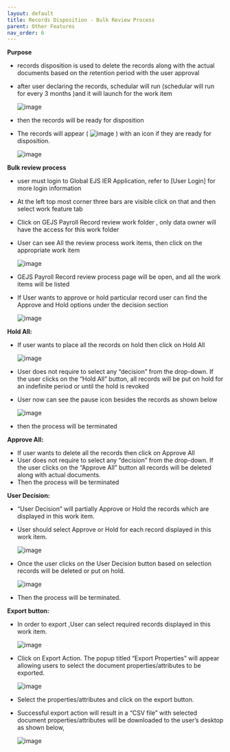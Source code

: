 ```yaml
---
layout: default
title: Records Disposition - Bulk Review Process
parent: Other Features
nav_order: 6
---
```


**Purpose**

- records disposition is used to delete the records along with the actual documents based on the retention period with the user approval
- after user declaring the records, schedular will run (schedular will run for every 3 months )and it will launch for the work item

   ![image](https://user-images.githubusercontent.com/119289294/204790770-8fde62e3-9e8b-4733-9832-997ff210f6fb.png)
   
- then the records will be ready for disposition
- The records will appear (  ![image](https://user-images.githubusercontent.com/119289294/204791195-8e744ab5-a8bf-4147-b14a-51735ffd3302.png) ) with an icon if they are ready for 
  disposition.

   ![image](https://user-images.githubusercontent.com/119289294/204791513-2e7d359b-95a8-4363-9a94-e23c86683df3.png)
   
**Bulk review process**

- user must login to Global EJS IER Application, refer to [User Login] for more login information
- At the left top most corner three bars are visible click on that and then select work feature tab
- Click on GEJS Payroll Record review work folder , only data owner will have the access for this work folder
- User can see All the review process work items, then click on the appropriate work item 

   ![image](https://user-images.githubusercontent.com/119289294/204791935-d21d3251-95b5-462d-adea-26694cef17a3.png)
   
- GEJS Payroll Record review process page will be open, and all the work items will be listed 
- If User wants to approve or hold particular record user can find the Approve and Hold options under the decision section

   ![image](https://user-images.githubusercontent.com/119289294/204792272-6249feca-bc35-4071-9746-151f9d44742d.png)
   
**Hold All:**

- If user wants to place all the records on hold then click on Hold All

   ![image](https://user-images.githubusercontent.com/119289294/204792643-5274082a-ce90-46df-98e7-f9dbdc69371c.png)
   
- User does not require to select any “decision” from the drop-down. If the user clicks on the “Hold All” button, all records will be put on hold for an indefinite period or until 
  the hold is revoked
- User now can see the pause icon besides the records as shown below

   ![image](https://user-images.githubusercontent.com/119289294/204793094-2d1913bb-3aa7-4785-9c3d-fd043ab231eb.png)

- then the process will be terminated 

**Approve All:**

- If user wants to delete all the records then click on Approve All
- User does not require to select any “decision” from the drop-down. If the user clicks on the “Approve All” button all records will be deleted along with actual documents.
- Then the process will be terminated

**User Decision:**

- “User Decision”  will partially Approve or Hold the records which are displayed in this work item.
- User should select Approve or Hold for each record displayed in this work item.

   ![image](https://user-images.githubusercontent.com/119289294/204793782-528c0e82-8eec-4b5a-ad3b-cba926fa0636.png)
   
- Once the user clicks on the User Decision button based on selection records will be deleted or put on hold.

   ![image](https://user-images.githubusercontent.com/119289294/204794095-b7d91d10-3059-43c2-a44f-ddab005adb4d.png)
   
- Then the process will be terminated.

**Export button:**

- In order to export ,User can select required records displayed in this work item.

   ![image](https://user-images.githubusercontent.com/119289294/204794696-0123b33b-c51e-4ed9-8d08-925fd19d1e79.png)
   
- Click on Export Action. The popup titled “Export Properties” will appear allowing users to select the document properties/attributes to be exported.

   ![image](https://user-images.githubusercontent.com/119289294/204794968-61e3d3d1-e9d8-4399-b2dd-0d7976101db9.png)
   
- Select the properties/attributes and click on the export button.
- Successful export action will result in a “CSV file” with selected document properties/attributes will be downloaded to the user’s desktop as shown below,

   ![image](https://user-images.githubusercontent.com/119289294/205035009-6b4a15cd-c2f8-4a3f-a6f6-de1769d111a4.png)



   



